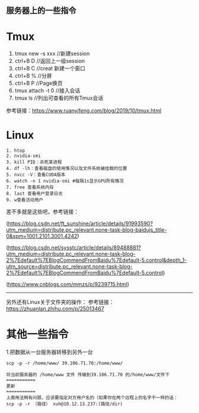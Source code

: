 ## 服务器上的一些指令

# Tmux
1. tmux new -s xxx  //新建session
2. ctrl+B D  //返回上一级session
3. ctrl+B C  //creat 新建一个窗口
4. ctrl+B %  //分屏
5. ctrl+B P  //Page换页
6. tmux attach -t 0 //接入会话
7. tmux ls //列出可查看的所有Tmux会话

参考链接：https://www.ruanyifeng.com/blog/2019/10/tmux.html

# Linux
```
1. htop
2. nvidia-smi
3. kill PID：杀死某进程
4. df -lh：查看磁盘的使用情况以及文件系统被挂载的位置
5. nvcc -V：查看CUDA版本
6. watch -n 1 nvidia-smi #每隔1s显示GPU所有情况
7. free 查看系统内存
8. last 查看用户登录日志
9. w查看活动用户
```


差不多就是这些吧，参考链接：

(https://blog.csdn.net/ft_sunshine/article/details/91993590?utm_medium=distribute.pc_relevant.none-task-blog-baidujs_title-0&spm=1001.2101.3001.4242)

(https://blog.csdn.net/sysstc/article/details/89488881?utm_medium=distribute.pc_relevant.none-task-blog-2%7Edefault%7EBlogCommendFromBaidu%7Edefault-5.control&depth_1-utm_source=distribute.pc_relevant.none-task-blog-2%7Edefault%7EBlogCommendFromBaidu%7Edefault-5.control)

(https://www.cnblogs.com/mmzs/p/9239715.html)

---
另外还有Linux关于文件夹的操作：
参考链接：
https://zhuanlan.zhihu.com/p/25013467

# 其他一些指令
1.把数据从一台服务器转移到另外一台
```
scp -p -r /home/www/ 39.106.71.70:/home/www/

将当前服务器的 /home/www 文件 传输到39.106.71.70 的/home/www/文件下
===========
更新
===========
上面用法稍有问题，应该要指定对方用户名的（如果你在两个远程上的名字不一样的话：
scp -p -r （路径） xuh@10.12.13.237:(路径/dir)
```


